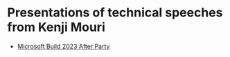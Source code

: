 ﻿# Presentations of technical speeches from Kenji Mouri

- [Microsoft Build 2023 After Party](20230630)
